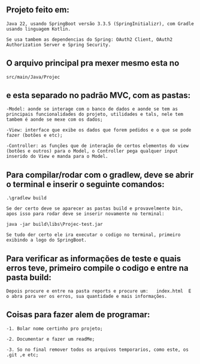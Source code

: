 ## Projeto feito em: 
    
    Java 22, usando SpringBoot versão 3.3.5 (SpringInitializr), com Gradle usando linguagem Kotlin.

    Se usa tambem as dependencias do Spring: OAuth2 Client, OAuth2 Authorization Server e Spring Security.

## O arquivo principal pra mexer mesmo esta no 
    src/main/Java/Projec 
## e esta separado no padrão MVC, com as pastas:

    -Model: aonde se interage com o banco de dados e aonde se tem as principais funcionalidades do projeto, utilidades e tals, nele tem tambem é aonde se mexe com os dados;

    -View: interface que exibe os dados que forem pedidos e o que se pode fazer (botões e etc);

    -Controller: as funções que de interação de certos elementos do view (botões e outros) para o Model, o Controller pega qualquer input inserido do View e manda para o Model.

## Para compilar/rodar com o gradlew, deve se abrir o terminal e inserir o seguinte comandos:

    .\gradlew build

    Se der certo deve se aparecer as pastas build e provavelmente bin, apos isso para rodar deve se inserir novamente no terminal:

    java -jar build\libs\Projec-test.jar

    Se tudo der certo ele ira executar o codigo no terminal, primeiro exibindo a logo do SpringBoot.

## Para verificar as informações de teste e quais erros teve, primeiro compile o codigo e entre na pasta build:

    Depois procure e entre na pasta reports e procure um:   index.html  E o abra para ver os erros, sua quantidade e mais informações.

## Coisas para fazer alem de programar:

    -1. Bolar nome certinho pro projeto;

    -2. Documentar e fazer um readMe;

    -3. So no final remover todos os arquivos temporarios, como este, os .git ,e etc;